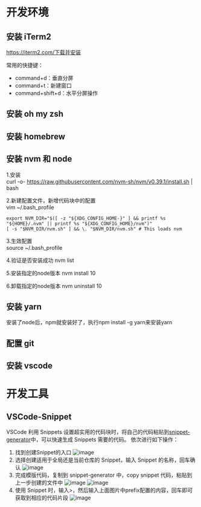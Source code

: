 # 开发环境
## 安装 iTerm2
https://iterm2.com/下载并安装

常用的快捷键：
- command+d：垂直分屏
- command+t：新建窗口
- command+shift+d：水平分屏操作
## 安装 oh my zsh
## 安装 homebrew
## 安装 nvm 和 node
1.安装  
curl -o- https://raw.githubusercontent.com/nvm-sh/nvm/v0.39.1/install.sh | bash

2.新建配置文件，新增代码块中的配置  
vim ~/.bash_profile
```
export NVM_DIR="$([ -z "${XDG_CONFIG_HOME-}" ] && printf %s "${HOME}/.nvm" || printf %s "${XDG_CONFIG_HOME}/nvm")"
[ -s "$NVM_DIR/nvm.sh" ] && \. "$NVM_DIR/nvm.sh" # This loads nvm
```

3.生效配置  
source ~/.bash_profile

4.验证是否安装成功
nvm list

5.安装指定的node版本
nvm install 10

6.卸载指定的node版本
nvm uninstall 10
## 安装 yarn
安装了node后，npm就安装好了，执行npm install -g yarn来安装yarn
## 配置 git
## 安装 vscode
# 开发工具
## VSCode-Snippet
VSCode 利用 Snippets 设置超实用的代码块时，将自己的代码粘贴到[snippet-generator](https://snippet-generator.app/)中，可以快速生成 Snippets 需要的代码。
依次进行如下操作：
1. 找到创建Snippet的入口
![image](https://user-images.githubusercontent.com/42236890/224686943-ed4d207a-1605-458c-a67b-f3d9d73b9bc1.png)
2. 选择创建适用于全局还是当前仓库的 Snippet，输入 Snippet 的名称，回车确认
![image](https://user-images.githubusercontent.com/42236890/224687301-5d2b1611-5856-472e-9cb5-57c08cfd3189.png)
3. 完成模版代码，复制到 snippet-generator 中，copy snippet 代码，粘贴到上一步创建的文件中
![image](https://user-images.githubusercontent.com/42236890/224688409-d5391bc8-9609-47c3-a73b-bb3bff7b1b98.png)
![image](https://user-images.githubusercontent.com/42236890/224688752-6d08510f-df90-4ac3-83e4-b3b08e88d7a0.png)
4. 使用 Snippet 时，输入>，然后输入上面图片中prefix配置的内容，回车即可获取到相应的代码片段
![image](https://user-images.githubusercontent.com/42236890/224689546-b3295379-2422-4b51-aa0c-9f838f5b125f.png)
